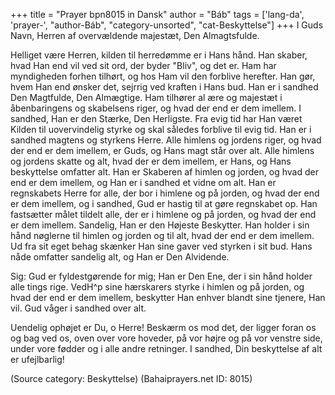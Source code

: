 +++
title = "Prayer bpn8015 in Dansk"
author = "Báb"
tags = ['lang-da', 'prayer-', "author-Báb", "category-unsorted", "cat-Beskyttelse"]
+++
I Guds Navn, Herren af overvældende majestæt, Den Almagtsfulde.

Helliget være Herren, kilden til herredømme er i Hans hånd. Han skaber, hvad Han end vil ved sit ord, der byder "Bliv", og det er. Ham har myndigheden forhen tilhørt, og hos Ham vil den forblive herefter. Han gør, hvem Han end ønsker det, sejrrig ved kraften i Hans bud. Han er i sandhed Den Magtfulde, Den Almægtige. Ham tilhører al ære og majestæt i åbenbaringens og skabelsens riger, og hvad der end er dem imellem. I sandhed, Han er den Stærke, Den Herligste. Fra evig tid har Han været Kilden til uovervindelig styrke og skal således forblive til evig tid. Han er i sandhed magtens og styrkens Herre. Alle himlens og jordens riger, og hvad der end er dem imellem, er Guds, og Hans magt står over alt. Alle himlens og jordens skatte og alt, hvad der er dem imellem, er Hans, og Hans beskyttelse omfatter alt. Han er Skaberen af himlen og jorden, og hvad der end er dem imellem, og Han er i sandhed et vidne om alt. Han er regnskabets Herre for alle, der bor i himlene og på jorden, og hvad der end er dem imellem, og i sandhed, Gud er hastig til at gøre regnskabet op. Han fastsætter målet tildelt alle, der er i himlene og på jorden, og hvad der end er dem imellem. Sandelig, Han er den Højeste Beskytter. Han holder i sin hånd nøglerne til himlen og jorden og til alt, hvad der end er dem imellem. Ud fra sit eget behag skænker Han sine gaver ved styrken i sit bud. Hans nåde omfatter sandelig alt, og Han er Den Alvidende.

Sig: Gud er fyldestgørende for mig; Han er Den Ene, der i sin hånd holder alle tings rige. VedH^p	 sine hærskarers styrke i himlen og på jorden, og hvad der end er dem imellem, beskytter Han enhver blandt sine tjenere, Han vil. Gud våger i sandhed over alt.

Uendelig ophøjet er Du, o Herre! Beskærm os mod det, der ligger foran os og bag ved os, oven over vore hoveder, på vor højre og på vor venstre side, under vore fødder og i alle andre retninger. I sandhed, Din beskyttelse af alt er ufejlbarlig!

(Source category: Beskyttelse)
(Bahaiprayers.net ID: 8015)
